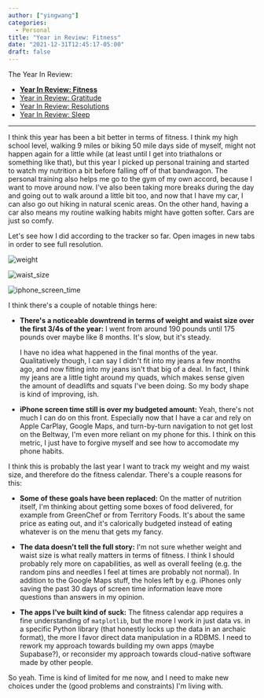```yaml
---
author: ["yingwang"]
categories:
  - Personal
title: "Year in Review: Fitness"
date: "2021-12-31T12:45:17-05:00"
draft: false
---
```


The Year In Review:

- [**Year In Review: Fitness**](/posts/2021/12/31/year_in_review_fitness)
- [Year in Review: Gratitude](/posts/2021/12/31/year_in_review_gratitude)
- [Year In Review: Resolutions](/posts/2021/12/31/year_in_review_resolutions)
- [Year In Review: Sleep](/posts/2020/12/31/year_in_review_sleep_schedule)

---

I think this year has been a bit better in terms of fitness. I think my high
school level, walking 9 miles or biking 50 mile days side of myself, might not
happen again for a little while (at least until I get into triathalons or
something like that), but this year I picked up personal training and started to
watch my nutrition a bit before falling off of that bandwagon. The personal
training also helps me go to the gym of my own accord, because I want to move
around now. I've also been taking more breaks during the day and going out to
walk around a little bit too, and now that I have my car, I can also go out
hiking in natural scenic areas. On the other hand, having a car also means my
routine walking habits might have gotten softer. Cars are just so comfy.

Let's see how I did according to the tracker so far. Open images in new tabs in
order to see full resolution.

![weight](/img/posts/2021/12/31/weight.png)

![waist_size](/img/posts/2021/12/31/waist_size.png)

![iphone_screen_time](/img/posts/2021/12/31/iphone_screen_time.png)

I think there's a couple of notable things here:

- **There's a noticeable downtrend in terms of weight and waist size over the
  first 3/4s of the year:** I went from around 190 pounds until 175 pounds over
  maybe like 8 months. It's slow, but it's steady.

  I have no idea what happened in the final months of the year. Qualitatively
  though, I can say I didn't fit into my jeans a few months ago, and now fitting
  into my jeans isn't that big of a deal. In fact, I think my jeans are a little
  tight around my quads, which makes sense given the amount of deadlifts and
  squats I've been doing. So my body shape is kind of improving, ish.

- **iPhone screen time still is over my budgeted amount:** Yeah, there's not
  much I can do on this front. Especially now that I have a car and rely on
  Apple CarPlay, Google Maps, and turn-by-turn navigation to not get lost on the
  Beltway, I'm even more reliant on my phone for this. I think on this metric, I
  just have to forgive myself and see how to accomodate my phone habits.

I think this is probably the last year I want to track my weight and my waist
size, and therefore do the fitness calendar. There's a couple reasons for this:

- **Some of these goals have been replaced:** On the matter of nutrition itself,
  I'm thinking about getting some boxes of food delivered, for example from
  GreenChef or from Territory Foods. It's about the same price as eating out,
  and it's calorically budgeted instead of eating whatever is on the menu that
  gets my fancy.

- **The data doesn't tell the full story:** I'm not sure whether weight and
  waist size is what really matters in terms of fitness. I think I should
  probably rely more on capabilities, as well as overall feeling (e.g. the
  random pins and needles I feel at times are probably not normal). In addition
  to the Google Maps stuff, the holes left by e.g. iPhones only saving the past
  30 days of screen time information leave more questions than answers in my
  opinion.

- **The apps I've built kind of suck:** The fitness calendar app requires a fine
  understanding of `matplotlib`, but the more I work in just data vs. in a
  specific Python library (that honestly locks up the data in an archaic
  format), the more I favor direct data manipulation in a RDBMS. I need to
  rework my approach towards building my own apps (maybe Supabase?), or
  reconsider my approach towards cloud-native software made by other people.

So yeah. Time is kind of limited for me now, and I need to make new choices
under the (good problems and constraints) I'm living with.
